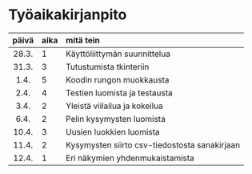 # Työaikakirjanpito

| päivä | aika | mitä tein  |
| :----:|:-----| :-----|
| 28.3. |  1   | Käyttöliittymän suunnittelua                  |
| 31.3. |  3   | Tutustumista tkinteriin                       |
| 1.4.  |  5   | Koodin rungon muokkausta                      |
| 2.4.  |  4   | Testien luomista ja testausta                 |
| 3.4.  |  2   | Yleistä viilailua ja kokeilua                 |
| 6.4.  |  2   | Pelin kysymysten luomista                     |
| 10.4. |  3   | Uusien luokkien luomista                      |
| 11.4. |  2   | Kysymysten siirto csv-tiedostosta sanakirjaan |
| 12.4. |  1   | Eri näkymien yhdenmukaistamista               |
